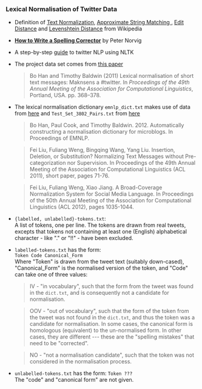 ### Lexical Normalisation of Twitter Data

- Definition of [Text Normalization](https://en.wikipedia.org/wiki/Text_normalization), [Approximate String Matching
](https://en.wikipedia.org/wiki/Approximate_string_matching), [Edit Distance](https://en.wikipedia.org/wiki/Edit_distance) and [Levenshtein Distance](https://en.wikipedia.org/wiki/Levenshtein_distance) from Wikipedia
- [**How to Write a Spelling Corrector**](http://norvig.com/spell-correct.html) by Peter Norvig 
- A step-by-step [guide](http://www.nltk.org/howto/twitter.html) to twitter NLP using NLTK
- The project data set comes from [this paper](http://citeseerx.ist.psu.edu/viewdoc/download?doi=10.1.1.207.6218&rep=rep1&type=pdf) 
  > Bo Han and Timothy Baldwin (2011) Lexical normalisation of short text messages: Maknsens a #twitter. In _Proceedings of the 49th Annual Meeting of the Association for Computational Linguistics_, Portland, USA. pp. 368–378.
- The lexical normalisation dictionary `emnlp_dict.txt` makes use of data from [here](https://people.eng.unimelb.edu.au/tbaldwin/etc/emnlp2012-lexnorm.tgz) and `Test_Set_3802_Pairs.txt` from [here](http://www.hlt.utdallas.edu/~yangl/data/Text_Norm_Data_Release_Fei_Liu/Test_Set_3802_Pairs.txt)
  >Bo Han, Paul Cook, and Timothy Baldwin. 2012. Automatically constructing a normalisation dictionary for microblogs. In Proceedings of EMNLP.  
  
  >Fei Liu, Fuliang Weng, Bingqing Wang, Yang Liu. Insertion, Deletion,
    or Substitution? Normalizing Text Messages without Pre-categorization
    nor Supervision. In Proceedings of the 49th Annual Meeting of the 
    Association for Computational Linguistics (ACL 2011), short paper, 
    pages 71-76.  
    
  >Fei Liu, Fuliang Weng, Xiao Jiang. A Broad-Coverage Normalization
    System for Social Media Language. In Proceedings of the 50th Annual
    Meeting of the Association for Computational Linguistics (ACL 2012), 
    pages 1035-1044.
- `{labelled, unlabelled}-tokens.txt`:     
A list of tokens, one per line. The tokens are drawn from real tweets, excepts that tokens not containing at least one (English) alphabetical character - like "." or "!!" - have been excluded.
- `labelled-tokens.txt` has the form:  
  `Token Code Canonical_Form`   
Where "Token" is drawn from the tweet text (suitably down-cased), "Canonical_Form" is the normalised version of the token, and "Code" can take one of three values: 
    
    > IV - "in vocabulary", such that the form from the tweet was found in the
    > `dict.txt`, and is consequently not a candidate for normalisation.
    
    >OOV - "out of vocabulary", such that the form of the token from the tweet
    >was not found in the `dict.txt`, and thus the token was a candidate for
    >normalisation. In some cases, the canonical form is homologous (equivalent)
    >to the un-normalised form. In other cases, they are different --- these are
    >the "spelling mistakes" that need to be "corrected".
    
    >NO - "not a normalisation candidate", such that the token was not
    >considered in the normalisation process.
    
- `unlabelled-tokens.txt` has the form:
  `Token ???`      
The "code" and "canonical form" are not given. 
